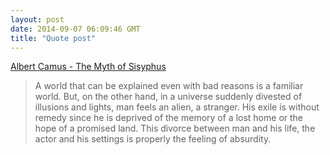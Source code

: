 ```yaml
---
layout: post
date: 2014-09-07 06:09:46 GMT
title: "Quote post"
---
```

<a href="http://www.amazon.in/gp/product/0141023996/ref=as_li_tl?ie=UTF8&camp=3626&creative=24822&creativeASIN=0141023996&linkCode=as2&tag=arpstum-21">Albert Camus - The Myth of Sisyphus</a><img src="http://ir-in.amazon-adsystem.com/e/ir?t=arpstum-21&l=as2&o=31&a=0141023996" width="1" height="1" border="0" alt="" style="border:none !important; margin:0px !important;" />

<blockquote>A world that can be explained even with bad reasons is a familiar world. But, on the other hand, in a universe suddenly divested of illusions and lights, man feels an alien, a stranger. His exile is without remedy since he is deprived of the memory of a lost home or the hope of a promised land. This divorce between man and his life, the actor and his settings is properly the feeling of absurdity.</blockquote>